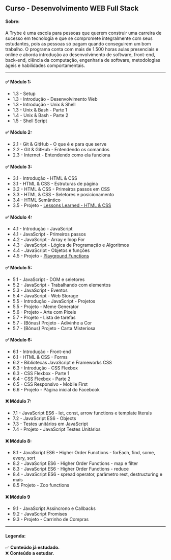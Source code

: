 ## Curso - Desenvolvimento WEB Full Stack

#### Sobre:

 A Trybe é uma escola para pessoas que querem construir uma carreira de sucesso em tecnologia e que se compromete integralmente com seus estudantes, pois as pessoas só pagam quando conseguirem um bom trabalho.
O programa conta com mais de 1.500 horas aulas presenciais e online e aborda introdução ao desenvolvimento de software, front-end, back-end, ciência da computação, engenharia de software, metodologias ágeis e habilidades comportamentais.

<hr />

#### ✅ Módulo 1: 

<ul>
<li>1.3 - Setup</li>
<li>1.3 - Introdução - Desenvolvimento Web</li>
<li>1.3 - Introdução - Unix & Shell</li>
<li>1.3 - Unix & Bash - Parte 1</li>
<li>1.4 - Unix & Bash - Parte 2</li>
<li>1.5 - Shell Script</li>
</ul>

#### ✅ Módulo 2:

<ul>
  <li>2.1 - Git & GitHub - O que é e para que serve </li>
  <li>2.2 - Git & GitHub - Entendendo os comandos </li>
  <li>2.3 - Internet - Entendendo como ela funciona </li>
</ul>

#### ✅ Módulo 3:

<ul>
<li>3.1 - Introdução - HTML & CSS</li>
<li>3.1 - HTML & CSS - Estruturas de página</li>
<li>3.2 - HTML & CSS - Primeiros passos em CSS</li>
<li>3.3 - HTML & CSS - Seletores e posicionamento</li>
<li>3.4 - HTML Semântico</li>
<li>3.5 - Projeto - <a href="https://github.com/LucasSGomide/lucasSGomide.github.io">Lessons Learned - HTML & CSS</a></li>
</ul>

#### ✅ Módulo 4:

<ul>
<li>4.1 - Introdução - JavaScript</li>
<li>4.1 - JavaScript - Primeiros passos</li>
<li>4.2 - JavaScript - Array e loop For</li>
<li>4.3 - JavaScript - Lógica de Programação e Algoritmos</li>
<li>4.4 - JavaScript - Objetos e funções</li>
<li>4.5 - Projeto - <a href="https://github.com/LucasSGomide/Trybe/tree/master/Modulo_4/4_5_playgroundFunctionsProject" target="_blank">Playground Functions<a></li>
</ul>

#### ✅ Módulo 5:

<ul>
<li>5.1 - JavaScript - DOM e seletores</li>
<li>5.2 - JavaScript - Trabalhando com elementos</li>
<li>5.3 - JavaScript - Eventos</li>
<li>5.4 - JavaScript - Web Storage</li>
<li>5.5 - Introdução - JavaScript - Projetos</li>
<li>5.5 - Projeto - Meme Generator</li>
<li>5.6 - Projeto - Arte com Pixels</li>
<li>5.7 - Projeto - Lista de tarefas</li>
<li>5.7 - (Bônus) Projeto - Adivinhe a Cor</li>
<li>5.7 - (Bônus) Projeto - Carta Misteriosa</li>
</ul>

#### ✅ Módulo 6:

<ul>
<li>6.1 - Introdução - Front-end</li>
<li>6.1 - HTML & CSS - Forms</li>
<li>6.2 - Bibliotecas JavaScript e Frameworks CSS</li>
<li>6.3 - Introdução - CSS Flexbox</li>
<li>6.3 - CSS Flexbox - Parte 1</li>
<li>6.4 - CSS Flexbox - Parte 2</li>
<li>6.5 - CSS Responsivo - Mobile First</li>
<li>6.6 - Projeto - Página inicial do Facebook</li>
</ul>

#### ❌ Módulo 7:

<ul>
<li>7.1 - JavaScript ES6 - let, const, arrow functions e template literals</li>
<li>7.2 - JavaScript ES6 - Objects</li>
<li>7.3 - Testes unitários em JavaScript</li>
<li>7.4 - Projeto - JavaScript Testes Unitários</li>
</ul>

#### ❌ Módulo 8:

<ul>
<li>8.1 -  JavaScript ES6 - Higher Order Functions - forEach, find, some, every, sort</li>
<li>8.2 - JavaScript ES6 - Higher Order Functions - map e filter</li>
<li>8.3 - JavaScript ES6 - Higher Order Functions - reduce</li>
<li>8.4 - JavaScript ES6 - spread operator, parâmetro rest, destructuring e mais</li>
<li>8.5 Projeto - Zoo functions</li>
</ul>

#### ❌ Módulo 9

<ul>
<li>9.1 - JavaScript Assíncrono e Callbacks</li>
<li>9.2 - JavaScript Promises</li>
<li>9.3 - Projeto - Carrinho de Compras</li>
</ul>

<hr />

#### Legenda:
✅ <strong>Conteúdo já estudado.</strong> <br />
❌ <strong>Conteúdo a estudar.</strong> <br />
